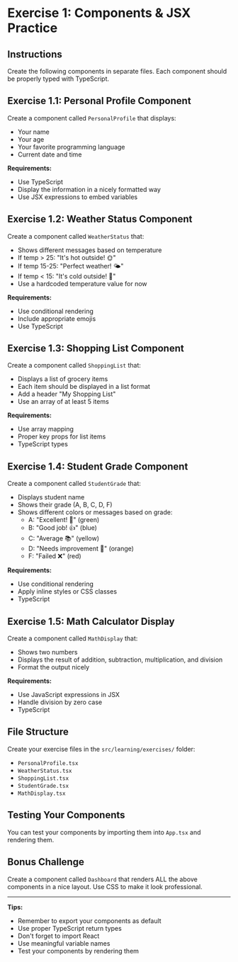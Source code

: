 # Exercise 1: Components & JSX Practice

## Instructions

Create the following components in separate files. Each component should be properly typed with TypeScript.

## Exercise 1.1: Personal Profile Component

Create a component called `PersonalProfile` that displays:

- Your name
- Your age
- Your favorite programming language
- Current date and time

**Requirements:**

- Use TypeScript
- Display the information in a nicely formatted way
- Use JSX expressions to embed variables

## Exercise 1.2: Weather Status Component

Create a component called `WeatherStatus` that:

- Shows different messages based on temperature
- If temp > 25: "It's hot outside! 🌞"
- If temp 15-25: "Perfect weather! 🌤️"
- If temp < 15: "It's cold outside! 🥶"
- Use a hardcoded temperature value for now

**Requirements:**

- Use conditional rendering
- Include appropriate emojis
- Use TypeScript

## Exercise 1.3: Shopping List Component

Create a component called `ShoppingList` that:

- Displays a list of grocery items
- Each item should be displayed in a list format
- Add a header "My Shopping List"
- Use an array of at least 5 items

**Requirements:**

- Use array mapping
- Proper key props for list items
- TypeScript types

## Exercise 1.4: Student Grade Component

Create a component called `StudentGrade` that:

- Displays student name
- Shows their grade (A, B, C, D, F)
- Shows different colors or messages based on grade:
  - A: "Excellent! 🎉" (green)
  - B: "Good job! 👍" (blue)
  - C: "Average 📚" (yellow)
  - D: "Needs improvement 📖" (orange)
  - F: "Failed ❌" (red)

**Requirements:**

- Use conditional rendering
- Apply inline styles or CSS classes
- TypeScript

## Exercise 1.5: Math Calculator Display

Create a component called `MathDisplay` that:

- Shows two numbers
- Displays the result of addition, subtraction, multiplication, and division
- Format the output nicely

**Requirements:**

- Use JavaScript expressions in JSX
- Handle division by zero case
- TypeScript

## File Structure

Create your exercise files in the `src/learning/exercises/` folder:

- `PersonalProfile.tsx`
- `WeatherStatus.tsx`
- `ShoppingList.tsx`
- `StudentGrade.tsx`
- `MathDisplay.tsx`

## Testing Your Components

You can test your components by importing them into `App.tsx` and rendering them.

## Bonus Challenge

Create a component called `Dashboard` that renders ALL the above components in a nice layout. Use CSS to make it look professional.

---

**Tips:**

- Remember to export your components as default
- Use proper TypeScript return types
- Don't forget to import React
- Use meaningful variable names
- Test your components by rendering them
